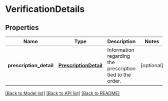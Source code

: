 # VerificationDetails

## Properties
Name | Type | Description | Notes
------------ | ------------- | ------------- | -------------
**prescription_detail** | [**PrescriptionDetail**](PrescriptionDetail.md) | Information regarding the prescription tied to the order. | [optional] 

[[Back to Model list]](../README.md#documentation-for-models) [[Back to API list]](../README.md#documentation-for-api-endpoints) [[Back to README]](../README.md)


